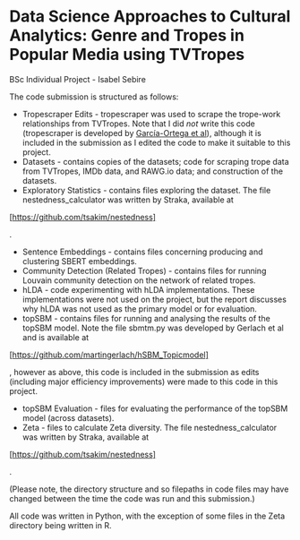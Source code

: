 # Data Science Approaches to Cultural Analytics: Genre and Tropes in Popular Media using TVTropes
BSc Individual Project - Isabel Sebire

The code submission is structured as follows:

* Tropescraper Edits - tropescraper was used to scrape the trope-work relationships from TVTropes. Note that I did *not* write this code (tropescraper is developed by [García-Ortega et al](https://arxiv.org/abs/2006.05380)), although it is included in the submission as I edited the code to make it suitable to this project.
* Datasets - contains copies of the datasets; code for scraping trope data from TVTropes, IMDb data, and RAWG.io data; and construction of the datasets.
* Exploratory Statistics - contains files exploring the dataset. The file nestedness_calculator was written by Straka, available at 

[https://github.com/tsakim/nestedness]

.
* Sentence Embeddings - contains files concerning producing and clustering SBERT embeddings.
* Community Detection (Related Tropes) - contains files for running Louvain community detection on the network of related tropes.
* hLDA - code experimenting with hLDA implementations. These implementations were not used on the project, but the report discusses why hLDA was not used as the primary model or for evaluation.
* topSBM - contains files for running and analysing the results of the topSBM model. Note the file sbmtm.py was developed by Gerlach et al and is available at 

[https://github.com/martingerlach/hSBM_Topicmodel]

, however as above, this code is included in the submission as edits (including major efficiency improvements) were made to this code in this project.
* topSBM Evaluation - files for evaluating the performance of the topSBM model (across datasets).
* Zeta - files to calculate Zeta diversity. The file nestedness_calculator was written by Straka, available at 

[https://github.com/tsakim/nestedness]

.

(Please note, the directory structure and so filepaths in code files may have changed between the time the code was run and this submission.)

All code was written in Python, with the exception of some files in the Zeta directory being written in R.
